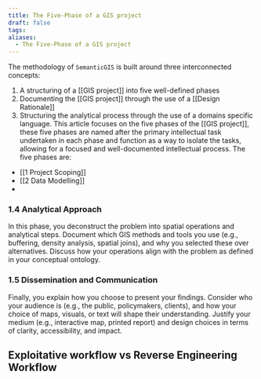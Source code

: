```yaml
---
title: The Five-Phase of a GIS project
draft: false
tags:
aliases:
  - The Five-Phase of a GIS project
---
```

The methodology of `SemanticGIS` is built around three interconnected concepts:
1. A structuring of a [[GIS project]] into five well-defined phases
2. Documenting the [[GIS project]] through the use of a [[Design Rationale]]
3. Structuring the analytical process through the use of  a domains specific language.
This article focuses on the five phases of the [[GIS project]], these five phases are named after the primary intellectual task undertaken in each phase and function as a way to isolate the tasks, allowing for a focused and well-documented intellectual process.
The five phases are:
- [[1 Project Scoping]]
- [[2 Data Modelling]]
- 

	   

### 1.4 Analytical Approach
In this phase, you deconstruct the problem into spatial operations and analytical steps. Document which GIS methods and tools you use (e.g., buffering, density analysis, spatial joins), and why you selected these over alternatives. Discuss how your operations align with the problem as defined in your conceptual ontology.
    
### 1.5 Dissemination and Communication
Finally, you explain how you choose to present your findings. Consider who your audience is (e.g., the public, policymakers, clients), and how your choice of maps, visuals, or text will shape their understanding. Justify your medium (e.g., interactive map, printed report) and design choices in terms of clarity, accessibility, and impact. 


## Exploitative workflow vs Reverse Engineering Workflow